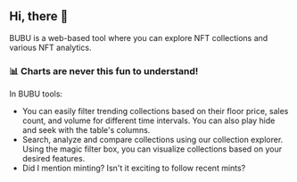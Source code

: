 ## Hi, there 👋

BUBU is a web-based tool where you can explore NFT collections and various NFT analytics. 

### :bar_chart: Charts are never this fun to understand! 

In BUBU tools:

* You can easily filter trending collections based on their floor price, sales count, and volume for different time intervals. You can also play hide and seek with the table's columns.  
* Search, analyze and compare collections using our collection explorer. Using the magic filter box, you can visualize collections based on your desired features. 
* Did I mention minting? Isn't it exciting to follow recent mints? 
